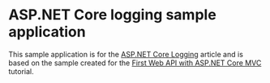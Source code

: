 # ASP.NET Core logging sample application

This sample application is for the [ASP.NET Core Logging](https://learn.microsoft.com/aspnet/core/fundamentals/logging/index) article and is based on the sample created for the [First Web API with ASP.NET Core MVC](https://learn.microsoft.com/aspnet/core/tutorials/first-web-api) tutorial.
